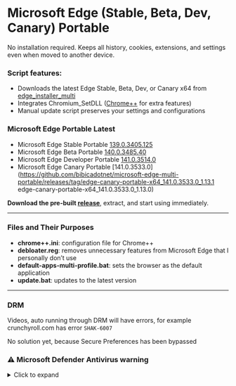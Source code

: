 ﻿# Microsoft Edge (Stable, Beta, Dev, Canary) Portable

No installation required. Keeps all history, cookies, extensions, and settings even when moved to another device.

### Script features:
 
* Downloads the latest Edge Stable, Beta, Dev, or Canary x64 from [edge_installer_multi](https://github.com/bibicadotnet/edge_installer_multi/releases)
* Integrates Chromium_SetDLL ([Chrome++](https://github.com/Bush2021/chrome_plus) for extra features)
* Manual update script preserves your settings and configurations
### Microsoft Edge Portable Latest
- Microsoft Edge Stable Portable [139.0.3405.125](https://github.com/bibicadotnet/microsoft-edge-multi-portable/releases/tag/edge-stable-portable-x64_139.0.3405.125_1.13.1)
- Microsoft Edge Beta Portable [140.0.3485.40](https://github.com/bibicadotnet/microsoft-edge-multi-portable/releases/tag/edge-beta-portable-x64_140.0.3485.40_1.13.1)
- Microsoft Edge Developer Portable [141.0.3514.0](https://github.com/bibicadotnet/microsoft-edge-multi-portable/releases/tag/edge-dev-portable-x64_141.0.3514.0_1.13.1)
- Microsoft Edge Canary Portable [141.0.3533.0](https://github.com/bibicadotnet/microsoft-edge-multi-portable/releases/tag/edge-canary-portable-x64_141.0.3533.0_1.13.1 edge-canary-portable-x64_141.0.3533.0_1.13.0)

**Download the pre-built [release](https://github.com/bibicadotnet/microsoft-edge-multi-portable/releases)**, extract, and start using immediately.

---

### Files and Their Purposes

* **chrome++.ini**: configuration file for Chrome++
* **debloater.reg**: removes unnecessary features from Microsoft Edge that I personally don’t use
* **default-apps-multi-profile.bat**: sets the browser as the default application
* **update.bat**: updates to the latest version

---

### DRM

Videos, auto running through DRM will have errors, for example crunchyroll.com has error `SHAK-6007`

No solution yet, because Secure Preferences has been bypassed

### ⚠ Microsoft Defender Antivirus warning

<details>
  <summary>Click to expand</summary>

  Due to the way Microsoft Edge is bypassed to run as a portable app, Microsoft Defender Antivirus may falsely flag it as a trojan.  

  If this happens, allow/whitelist the file and wait for Microsoft Defender’s definitions to update and remove the false positive.  

  <img src="https://img.bibica.net/R09ou3pG.png" alt="R09ou3pG">
</details>



